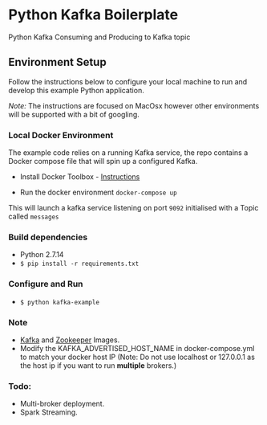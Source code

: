 # Python Kafka Boilerplate

Python Kafka Consuming and Producing to Kafka topic

## Environment Setup

Follow the instructions below to configure your local machine to run and develop this example Python application.

_Note:_ The instructions are focused on MacOsx however other environments will be supported with a bit of googling.

### Local Docker Environment
The example code relies on a running Kafka service, the repo contains a Docker compose file that will spin up a configured Kafka.

* Install Docker Toolbox - [Instructions](https://www.docker.com/products/docker-toolbox)

* Run the docker environment `docker-compose up`

This will launch a kafka service listening on port `9092` initialised with a Topic called `messages`

### Build dependencies

* Python 2.7.14
* `$ pip install -r requirements.txt`

### Configure and Run
* `$ python kafka-example`

### Note
* [Kafka](https://github.com/wurstmeister/kafka-docker) and [Zookeeper](https://github.com/wurstmeister/zookeeper-docker) Images. 
* Modify the KAFKA_ADVERTISED_HOST_NAME in docker-compose.yml to match your docker host IP (Note: Do not use localhost or 127.0.0.1 as the host ip if you want to run __multiple__ brokers.)


### Todo: 
* Multi-broker deployment. 
* Spark Streaming. 
